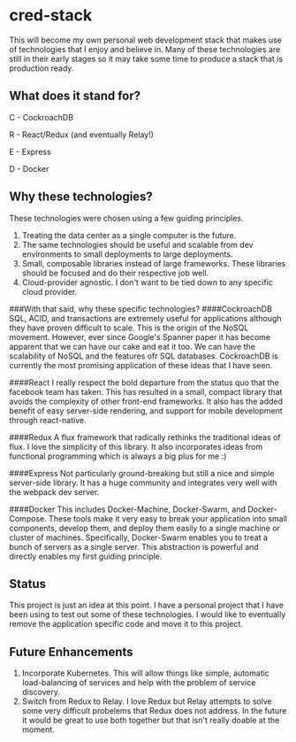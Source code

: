 # cred-stack
This will become my own personal web development stack that makes use of technologies that I enjoy and believe in. Many of these technologies are still in their early stages so it may take some time to produce a stack that is production ready.

## What does it stand for?
C - CockroachDB

R - React/Redux (and eventually Relay!)

E - Express

D - Docker

## Why these technologies?
These technologies were chosen using a few guiding principles.

1. Treating the data center as a single computer is the future.
2. The same technologies should be useful and scalable from dev environments to small deployments to large deployments.
3. Small, composable libraries instead of large frameworks. These libraries should be focused and do their respective job well.
4. Cloud-provider agnostic. I don't want to be tied down to any specific cloud provider.

###With that said, why these specific technologies?
####CockroachDB
SQL, ACID, and transactions are extremely useful for applications although they have proven difficult to scale. This is the origin of the NoSQL movement. However, ever since Google's Spanner paper it has become apparent that we can have our cake and eat it too. We can have the scalability of NoSQL and the features ofr SQL databases. CockroachDB is currently the most promising application of these ideas that I have seen.

####React
I really respect the bold departure from the status quo that the facebook team has taken. This has resulted in a small, compact library that avoids the complexity of other front-end frameworks. It also has the added benefit of easy server-side rendering, and support for mobile development through react-native.

####Redux
A flux framework that radically rethinks the traditional ideas of flux. I love the simplicity of this library. It also incorporates ideas from functional programming which is always a big plus for me :)

####Express
Not particularly ground-breaking but still a nice and simple server-side library. It has a huge community and integrates very well with the webpack dev server.

####Docker
This includes Docker-Machine, Docker-Swarm, and Docker-Compose. These tools make it very easy to break your application into small components, develop them, and deploy them easily to a single machine or cluster of machines. Specifically, Docker-Swarm enables you to treat a bunch of servers as a single server. This abstraction is powerful and directly enables my first guiding principle.

## Status
This project is just an idea at this point. I have a personal project that I have been using to test out some of these technologies. I would like to eventually remove the application specific code and move it to this project.

## Future Enhancements
1. Incorporate Kubernetes. This will allow things like simple, automatic load-balancing of services and help with the problem of service discovery.
2. Switch from Redux to Relay. I love Redux but Relay attempts to solve some very difficult probelems that Redux does not address. In the future it would be great to use both together but that isn't really doable at the moment.
